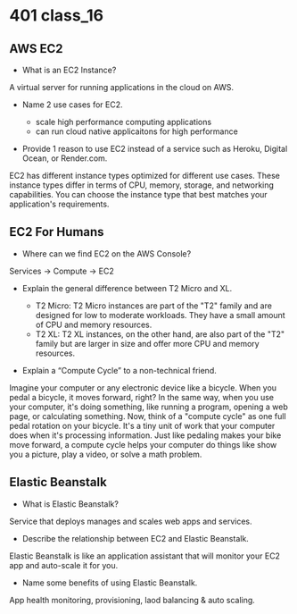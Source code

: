 # 401 class_16

## AWS EC2

- What is an EC2 Instance?

A virtual server for running applications in the cloud on AWS.

- Name 2 use cases for EC2.

  - scale high performance computing applications
  - can run cloud native applicaitons for high performance

- Provide 1 reason to use EC2 instead of a service such as Heroku, Digital Ocean, or Render.com.

EC2 has different instance types optimized for different use cases. These instance types differ in terms of CPU, memory, storage, and networking capabilities. You can choose the instance type that best matches your application's requirements.

## EC2 For Humans

- Where can we find EC2 on the AWS Console?

Services -> Compute -> EC2

- Explain the general difference between T2 Micro and XL.

  - T2 Micro: T2 Micro instances are part of the "T2" family and are designed for low to moderate workloads. They have a small amount of CPU and memory resources.
  - T2 XL: T2 XL instances, on the other hand, are also part of the "T2" family but are larger in size and offer more CPU and memory resources.

- Explain a “Compute Cycle” to a non-technical friend.

Imagine your computer or any electronic device like a bicycle. When you pedal a bicycle, it moves forward, right? In the same way, when you use your computer, it's doing something, like running a program, opening a web page, or calculating something. Now, think of a "compute cycle" as one full pedal rotation on your bicycle. It's a tiny unit of work that your computer does when it's processing information. Just like pedaling makes your bike move forward, a compute cycle helps your computer do things like show you a picture, play a video, or solve a math problem.

## Elastic Beanstalk

- What is Elastic Beanstalk?

Service that deploys manages and scales web apps and services.

- Describe the relationship between EC2 and Elastic Beanstalk.

Elastic Beanstalk is like an application assistant that will monitor your EC2 app and auto-scale it for you.

- Name some benefits of using Elastic Beanstalk.

App health monitoring, provisioning, laod balancing & auto scaling.
